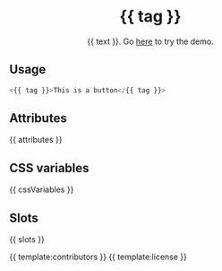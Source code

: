 <h1 align="center">{{ tag }}</h1>
<p align="center">{{ text }}. Go <a href="{{ demo }}">here</a> to try the demo.</p>

## Usage

```javascript
<{{ tag }}>This is a button</{{ tag }}>
```

## Attributes

{{ attributes }}

## CSS variables

{{ cssVariables }}

## Slots

{{ slots }}

{{ template:contributors }}
{{ template:license }}
